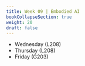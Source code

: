 ```yaml
---
title: Week 09 | Embodied AI
bookCollapseSection: true
weight: 20
draft: false
---
```


- Wednesday (L208)
- Thursday (L208)
- Friday (G203)